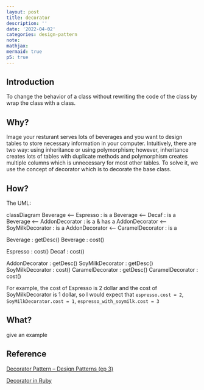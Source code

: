 ```yaml
---
layout: post
title: decorator
description: ''
date: '2022-04-02'
categories: design-pattern
note:
mathjax:
mermaid: true
p5: true
---
```


## Introduction

To change the behavior of a class without rewriting the code of the class by wrap the class with a class.

<div id='concept' class='h-screen justify-center items-center'>
  <div id='concept toggle' class=''></div>
  <div id='concept canvas' class='border'></div>
</div>

<script>
  const imagePath = '../../../../../assets/img/decorator_concept.png'
  const conceptDiv = document.getElementById('concept');
  const conceptWidth = conceptDiv.offsetWidth;
  let eraseEnable = false;
  let img;
  let photoGraph;

  function setup() {
    setupImage ()
    setupButton ()
    setupCanvas ()
    setupGraphics ()
  }

  function draw() {
    image(img, 0, 0, conceptWidth, 400);
    image(graphic, 0, 0)
  }

  function mouseDragged() {
    if (!eraseEnable) {
      graphic.fill('black');
      graphic.noStroke();
      graphic.ellipse(mouseX, mouseY, 5, 5);
    } else {
      graphic.fill('white');
      graphic.noStroke();
      graphic.ellipse(mouseX, mouseY, 10, 10);
    }
  }

  function keyTyped() {
    if (key === 's') {
      saveCanvas('decorator_concept.png');
    }
  }

  function setupImage () {
    try {
      img = loadImage(imagePath);
    }
    catch {
      img = createImage(conceptWidth, 400)
    }
  }

  function setupButton () {
    toggleButton = createButton('erase');
    toggleButton.parent('concept toggle');
    toggleButton.addClass("border rounded px-4");
    toggleButton.mouseClicked(ButtonClicked)
  }

  function setupCanvas () {
    const concept = createCanvas(conceptWidth, 400);
    concept.parent('concept canvas');
  }

  function setupGraphics () {
    graphic = createGraphics(conceptWidth, 400);
  }

  function ButtonClicked () {
    toggleStyle()
    toggleErase()
  }

  function toggleErase() {
    if (eraseEnable) {
      noErase();
      eraseEnable = false;
    }
    else {
      erase();
      eraseEnable = true;
    }
  }

  function toggleStyle() {
    toggleButton.toggleClass("bg-indigo-100");
    toggleButton.toggleClass("border");
  }
</script>

## Why?

Image your resturant serves lots of beverages and you want to design tables to store necessary information in your computer. Intuitively, there are two way: using inheritance or using polymorphism; however, inheritance creates lots of tables with duplicate methods and polymorphism creates multiple columns which is unnecessary for most other tables. To solve it, we use the concept of decorator which is to decorate the base class.

## How?

The UML:

<div class="mermaid">
classDiagram
  Beverage <-- Espresso : is a
  Beverage <-- Decaf : is a
  Beverage <-- AddonDecorator : is a & has a
  AddonDecorator <-- SoyMilkDecorator : is a
  AddonDecorator <-- CaramelDecorator : is a

  Beverage : getDesc()
  Beverage : cost()

  Espresso : cost()
  Decaf : cost()

  AddonDecorator : getDesc()
  SoyMilkDecorator : getDesc()
  SoyMilkDecorator : cost()
  CaramelDecorator : getDesc()
  CaramelDecorator : cost()
</div>

For example, the cost of Espresso is 2 dollar and the cost of SoyMilkDecorator is 1 dollar, so I would expect that `espresso.cost = 2`, `SoyMilkDecorator.cost = 1`, `espresso_with_soymilk.cost = 3`

## What?

give an example

## Reference

[Decorator Pattern – Design Patterns (ep 3)](https://www.youtube.com/watch?v=GCraGHx6gso&list=PLrhzvIcii6GNjpARdnO4ueTUAVR9eMBpc&index=3)

[Decorator in Ruby](https://refactoring.guru/design-patterns/decorator/ruby/example)
